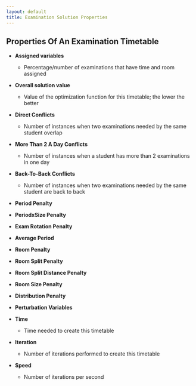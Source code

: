 ```yaml
---
layout: default
title: Examination Solution Properties
---
```



## Properties Of An Examination Timetable

* **Assigned variables**
	* Percentage/number of examinations that have time and room assigned

* **Overall solution value**
	* Value of the optimization function for this timetable; the lower the better

* **Direct Conflicts**
	* Number of instances when two examinations needed by the same student overlap

* **More Than 2 A Day Conflicts**
	* Number of instances when a student has more than 2 examinations in one day

* **Back-To-Back Conflicts**
	* Number of instances when two examinations needed by the same student are back to back

* **Period Penalty**

* **PeriodxSize Penalty**

* **Exam Rotation Penalty**

* **Average Period**

* **Room Penalty**

* **Room Split Penalty**

* **Room Split Distance Penalty**

* **Room Size Penalty**

* **Distribution Penalty**

* **Perturbation Variables**

* **Time**
	* Time needed to create this timetable

* **Iteration**
	* Number of iterations performed to create this timetable

* **Speed**
	* Number of iterations per second
